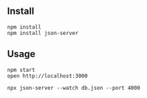 ## Install
```
npm install
npm install json-server
```

## Usage
```
npm start
open http://localhost:3000

npx json-server --watch db.json --port 4000
```
